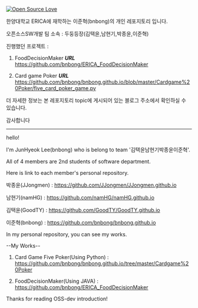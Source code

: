 [![Open Source Love](https://badges.frapsoft.com/os/v1/open-source.svg?v=103)](https://github.com/ellerbrock/open-source-badges/)

한양대학교 ERICA에 재학하는 이준혁(bnbong)의 개인 레포지토리 입니다.

오픈소스SW개발 팀 소속 : 두둥등장(김택윤,남현기,박종윤,이준혁)

진행했던 프로젝트 : 

  1. FoodDecisionMaker
  ***URL***  https://github.com/bnbong/ERICA_FoodDecisionMaker
  
  2. Card game Poker
  ***URL*** https://github.com/bnbong/bnbong.github.io/blob/master/Cardgame%20Poker/five_card_poker_game.py
  
더 자세한 정보는 본 레포지토리 topic에 게시되어 있는 블로그 주소에서 확인하실 수 있습니다.

감사합니다

-----------------------------------------------------

hello!

I'm JunHyeok Lee(bnbong) who is belong to team '김택윤남현기박종윤이준혁'.

All of 4 members are 2nd students of software department.

Here is link to each member's personal repository.

박종윤(JJongmen) : <https://github.com/JJongmen/JJongmen.github.io>

남현기(namHG) : <https://github.com/namHG/namHG.github.io>

김택윤(GoodTY) : <https://github.com/GoodTY/GoodTY.github.io>

이준혁(bnbong) : <https://github.com/bnbong/bnbong.github.io>

In my personal repository, you can see my works.

--My Works--

1. Card Game Five Poker(Using Python) : <https://github.com/bnbong/bnbong.github.io/tree/master/Cardgame%20Poker>

2. FoodDecisionMaker(Using JAVA) : <https://github.com/bnbong/ERICA_FoodDecisionMaker>


Thanks for reading OSS-dev introduction!
